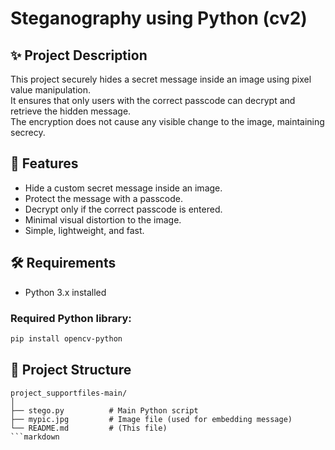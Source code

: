 # Steganography using Python (cv2)

## ✨ Project Description
This project securely hides a secret message inside an image using pixel value manipulation.  
It ensures that only users with the correct passcode can decrypt and retrieve the hidden message.  
The encryption does not cause any visible change to the image, maintaining secrecy.

## 🚀 Features
- Hide a custom secret message inside an image.
- Protect the message with a passcode.
- Decrypt only if the correct passcode is entered.
- Minimal visual distortion to the image.
- Simple, lightweight, and fast.

## 🛠️ Requirements
- Python 3.x installed

### Required Python library:
```bash
pip install opencv-python
```
## 📂 Project Structure
```
project_supportfiles-main/
│
├── stego.py          # Main Python script
├── mypic.jpg         # Image file (used for embedding message)
└── README.md         # (This file)
```markdown


